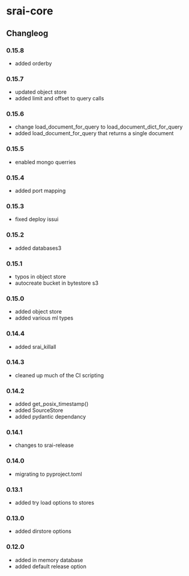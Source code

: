# srai-core


## Changleog

### 0.15.8
- added orderby

### 0.15.7
- updated object store
- added limit and offset to query calls

### 0.15.6
- change load_document_for_query  to load_document_dict_for_query
- added load_document_for_query that returns a single document

### 0.15.5
- enabled mongo querries

### 0.15.4
- added port mapping

### 0.15.3
- fixed deploy issui

### 0.15.2
- added databases3

### 0.15.1
- typos in object store
- autocreate bucket in bytestore s3

### 0.15.0
- added object store
- added various ml types

### 0.14.4
- added srai_killall

### 0.14.3
- cleaned up much of the CI scripting

### 0.14.2
- added get_posix_timestamp()
- added SourceStore
- added pydantic dependancy

### 0.14.1
- changes to srai-release

### 0.14.0
- migrating to pyproject.toml

### 0.13.1
- added try load options to stores

### 0.13.0
- added dirstore options

### 0.12.0
- added in memory database
- added default release option